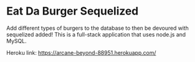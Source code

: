 # Eat Da Burger Sequelized

Add different types of burgers to the database to then be devoured with sequelized added!  This is a full-stack application that uses node.js and MySQL.

Heroku link: https://arcane-beyond-88951.herokuapp.com/
